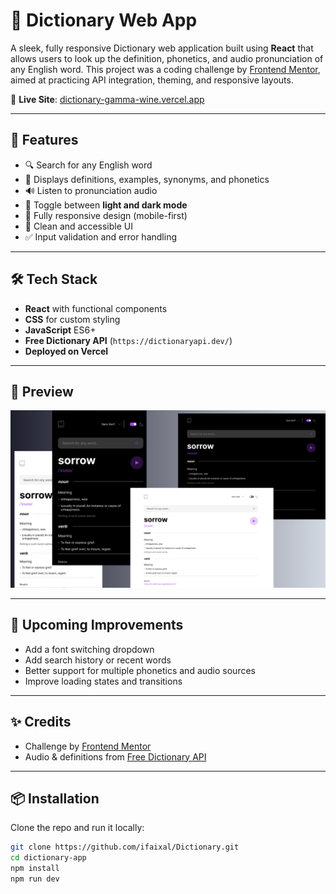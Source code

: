 # 📖 Dictionary Web App

A sleek, fully responsive Dictionary web application built using **React** that allows users to look up the definition, phonetics, and audio pronunciation of any English word. This project was a coding challenge by [Frontend Mentor](https://www.frontendmentor.io/challenges/dictionary-web-app-h5wwnyuKFL), aimed at practicing API integration, theming, and responsive layouts.

🔗 **Live Site**: [dictionary-gamma-wine.vercel.app](https://dictionary-gamma-wine.vercel.app/)

---

## 🚀 Features

- 🔍 Search for any English word
- 🧠 Displays definitions, examples, synonyms, and phonetics
- 🔊 Listen to pronunciation audio
- 🌙 Toggle between **light and dark mode**
- 📱 Fully responsive design (mobile-first)
- 🎨 Clean and accessible UI
- ✅ Input validation and error handling

---

## 🛠 Tech Stack

- **React** with functional components
- **CSS** for custom styling
- **JavaScript** ES6+
- **Free Dictionary API** (`https://dictionaryapi.dev/`)
- **Deployed on Vercel**

---
## 📸 Preview
![Dictionary Web App Preview](./public/Screenshot.png)


---

## 🧩 Upcoming Improvements

- Add a font switching dropdown
- Add search history or recent words
- Better support for multiple phonetics and audio sources
- Improve loading states and transitions

---

## ✨ Credits

- Challenge by [Frontend Mentor](https://www.frontendmentor.io/challenges/dictionary-web-app-h5wwnyuKFL)
- Audio & definitions from [Free Dictionary API](https://dictionaryapi.dev/)

---

## 📦 Installation

Clone the repo and run it locally:

```bash
git clone https://github.com/ifaixal/Dictionary.git
cd dictionary-app
npm install
npm run dev
